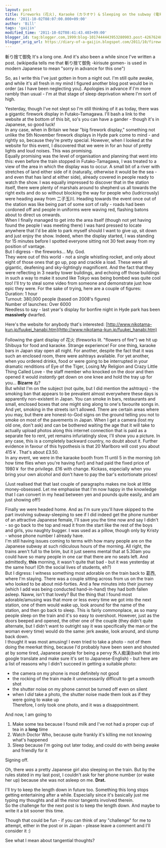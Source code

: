 ```yaml
---
layout: post
title: Fireworks (花火), Karaoke (カラオケ) & Sleeping on the subway (電車で寝る)
date: '2011-10-02T08:07:00.000+09:00'
author: 'Bill'
tags: 'gaijin'
modified_time: '2011-10-02T08:41:43.403+09:00'
blogger_id: tag:blogger.com,1999:blog-1017444443953280903.post-4267624813055634109
blogger_orig_url: https://diary-of-a-gaijin.blogspot.com/2011/10/fireworks-karaoke-sleeping-on-subway.html
---
```


斬り捨て御免 It's a long one. And it's also been a while since I've written a post. (wikipedia tells me that 斬り捨て御免 -kirisute gomen- is used in modern Japanese to mean "sorry in advance for this one")  

So, as I write this I've just gotten in from a night out. I'm still quite awake, and while it's all fresh in my mind I figured another blog post would be in order (as I have been neglecting you). Apologies in advance if I'm more rambly than usual - I'm at that stage of sleep deprivation where I'm sort of high.  

Yesterday, though I've not slept so I'm still thinking of it as today, there was a gigantic firework display in Futako-Tamagawa. I'll bash a link to the website at the bottom of this bit, so's you can have a gander - though it's in Japanese, so good luck!  
In any case, when in Britain we hear "big firework display," something not unlike the 5th November firework displays in Hyde park come to mind - and rightly so, because they're pretty special. However, when I looked at the website for this event, I discovered that we were in for an hour of pretty lights and loud noises. This was promising.  
Equally promising was the level of organisation and planning that went into this: even before the train stopped in Futako-Tamagawa, I was treated to a view of the area in which the display was to occur. A small bit of a river with stretches of land either side of it (naturally, otherwise it would be the sea - and even that has land at either side), already covered in people ready to watch the show. I was equally impressed to discover that in the station itself, there were plenty of marshals around to shepherd us all towards the right exits and do so without blocking the way for people who (ludricrously) were heading away from 二子玉川. Heading towards the event once out of the station was like being part of some sort of rally - roads had been cordoned off and people in uniforms were waving red, flashing batons about to direct us onwards.  
When I finally managed to get into the area itself (though not yet having found the people I was meeting there) I was hard pressed to locate anywhere that I'd be able to park myself should I want to give up, sit down and just enjoy the show. Indeed, when the display started, I was standing for 15 minutes before I spotted everyone sitting not 30 feet away from my position of vantage.  
But I digress - the fireworks... My. God.  
They were out of this world - not a single whistling rocket, and only about eight of those ones that go up, pop and crackle a load. These were all gigantic, deafening and sky-lightingly magnificent. And the fact that they were reflecting in 3 nearby tower buildings, and echoing off those buildings in such a way to make it sound like Tokyo was being bombed was quite cool too! I'll try to steal some video from someone and demonstrate just how epic they were. For the sake of trying, here are a couple of figures:  
Duration: 1 hour  
Turnout: 380,000 people (based on 2008's figures)  
Number of launches: Over 6000  
Needless to say - last year's display for bonfire night in Hyde park has been **massively** dwarfed.  

Here's the website for anybody that's interested: [http://www.nikotama-kun.jp/fuukei_hanabi.htm](http://www.nikotama-kun.jp/fuukei_hanabi.htm)  

Following the giant display of 花火 (fireworks lit. "flowers of fire") we hit up Shibuya for food and karaoke. Strange experience! For one thing, karaoke bars in Japan stay open all night. For another, despite the fact that it was such an enclosed room, there were ashtrays available. For yet another, when you ordered drinks, food or were going to be interrupted in your dramatic renditions of Eye of the Tiger, Losing My Religion and Crazy Little Thing Called Love - the staff member who knocked on the door and then opened it would _instantly_ get down on one knee and hold the tray up for you... **Bizarre** ね?  
But whilst I'm on the subject (not quite, but I did mention the ashtrays) - the smoking ban that appears to be prevalent almost everywhere these days is apparently non-existent in Japan. You can smoke in bars, restaurants and small, enclosed boxes that one might sing along to one's favourite songs in. And yet, smoking in the streets isn't allowed. There are certain areas where you may, but there are honest-to-God signs on the ground telling you not to smoke on most of the pavements in Japan. When I get a camera (lost my old one, don't ask) and can be bothered waiting the age that it will take to actually upload photos along this internet connection that is paid as a separate fee to rent, yet remains infuriatingly slow, I'll show you a picture. In any case, this is a completely backward country, no doubt about it. Further evidence in favour of this hypothesis is that 20 Marlboro will cost you about 415￥. That's about £3.50.  
In any event, we were in the karaoke booth from 11 until 5 in the morning (oh how time flies when you're having fun!) and had paid the fixed price of 1980￥ for the privilege. £16 with change. Kickass, especially when you bring your own alcohol and don't have to pay the bar's extortionate prices!  

(Just realised that that last couple of paragraphs makes me look at little money-obsessed. Let me emphasise that I'm now happy in the knowledge that I can convert in my head between yen and pounds quite easily, and am just showing off!)  

Finally we were headed home. And as I'm sure you'll have skipped to the part involving subway-sleeping to see if I did indeed get the phone number of an attractive Japanese female, I'll save you the time now and say I didn't - so go back to the top and read it from the start like the rest of the boys and girls, you naughty bugger. I was used as a pillow, though only by Kristy - whose phone number I already have.  
I'm still having issues coming to terms with how many people are on the Japanese subway at such ridiculous hours of the morning. All right, the trains aren't full to the brim, but it just seems mental that at 5.30am you could have so many people in one car that there are no seats left. And admittedly, **this** morning, it wasn't quite that bad - but it was yesterday at the same hour! (Oh the social lives of students, eh?)  
But I digress: I witness something most adorable on the train back to 葛西, where I'm staying. There was a couple sitting across from us on the train who looked to be about mid-forties. And a few minutes into their journey (which I add was being conducted hand-in-hand) they had both fallen asleep. Naww, isn't that lovely? But the thing that I found most adorable/amusing was that more or less every time we got into the next station, one of them would wake up, look around for the name of the station, and then go back to sleep. This is fairly commonplace, as so many people sleep on the train and it's so easy to overshoot. However, just as the doors beeped and opened, the other one of the couple (they didn't quite alternate, but I didn't want to outright say it was specifically the man or the woman every time) would do the same: jerk awake, look around, and slump back down.  
 I thought it was most amusing! I even tried to take a photo - not of them doing the meerkat thing, because I'd probably have been seen and shouted at by some tired, Japanese people for being a pervy 外人痴漢(bash that into google translate and make sure it's set to Japanese-English) - but here are a list of reasons why I didn't succeed in getting a suitable photo:  
- the camera on my phone is most definitely not good  
- the rocking of the train made it unnecessarily difficult to get a smooth shot  
- the shutter noise on my phone cannot be turned off even on silent  
- when I _did_ take a photo, the shutter noise made them look as if they were going to wake up  
Therefore, I only took one photo, and it was a disappointment.  

And now, I am going to  
1) Make some tea because I found milk and I've not had a proper cup of tea in a **long** time  
2) Watch Doctor Who, because quite frankly it's killing me not knowing what's happened  
3) Sleep because I'm going out later today, and could do with being awake and friendly for it  

Signing off.  

Oh, there _was_ a pretty Japanese girl also sleeping on the train. But by the rules stated in my last post, I couldn't ask for her phone number (or wake her up) because she was not asleep on me. **Drat.**  

I'll try to keep the length down in future too. Something this long stops getting entertaining after a while. Especially since it's basically just me typing my thoughts and all the minor tangents involved therein.  
So the challenge for the next post is to keep the length down. And maybe to write it a bit sooner this time.  

Though that could be fun - if you can think of any "challenge" for me to attempt, either in the post or in Japan - please leave a comment and I'll consider it :)  

See what I mean about tangential thoughts?
